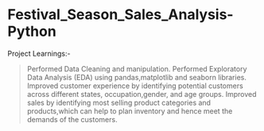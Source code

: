 # Festival_Season_Sales_Analysis-Python
Project Learnings:-
> Performed Data Cleaning and manipulation.
> Performed Exploratory Data Analysis (EDA) using pandas,matplotlib and seaborn libraries.
> Improved customer experience by identifying potential customers across different states, occupation,gender, and age groups.
> Improved sales by identifying most selling product categories and products,which can help to plan inventory and hence meet the demands of the customers.
